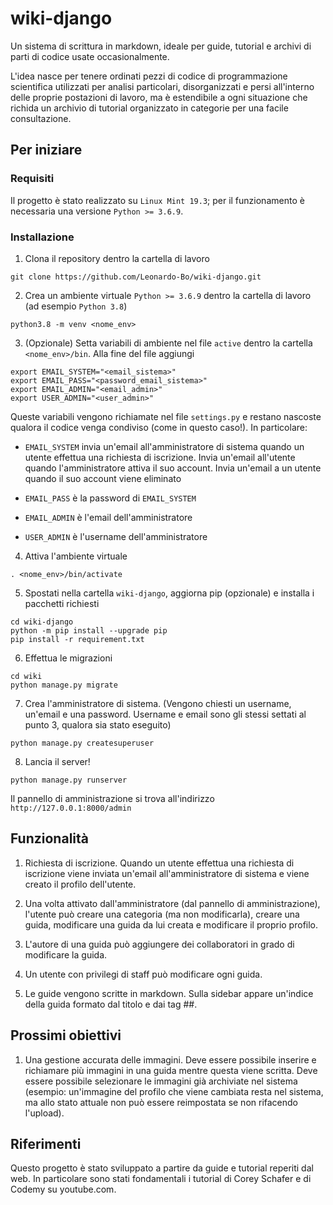 # wiki-django 

Un sistema di scrittura in markdown, ideale per guide, tutorial e archivi di parti di codice usate occasionalmente. 

L'idea nasce per tenere ordinati pezzi di codice di programmazione scientifica utilizzati per analisi particolari, disorganizzati e persi all'interno delle proprie postazioni di lavoro, ma è estendibile a ogni situazione che richida un archivio di tutorial organizzato in categorie per una facile consultazione.


## Per iniziare

### Requisiti  

Il progetto è stato realizzato su ```Linux Mint 19.3```; per il funzionamento è necessaria una versione ```Python >= 3.6.9```.

### Installazione 

1. Clona il repository dentro la cartella di lavoro

```
git clone https://github.com/Leonardo-Bo/wiki-django.git
```

2. Crea un ambiente virtuale ```Python >= 3.6.9``` dentro la cartella di lavoro (ad esempio ```Python 3.8```)

```
python3.8 -m venv <nome_env>
```

3. (Opzionale) Setta variabili di ambiente nel file ```active``` dentro la cartella ```<nome_env>/bin```. Alla fine del file aggiungi

```
export EMAIL_SYSTEM="<email_sistema>"
export EMAIL_PASS="<password_email_sistema>"
export EMAIL_ADMIN="<email_admin>"
export USER_ADMIN="<user_admin>"
```

Queste variabili vengono richiamate nel file ```settings.py``` e restano nascoste qualora il codice venga condiviso (come in questo caso!). In particolare:

* ```EMAIL_SYSTEM``` invia un'email all'amministratore di sistema quando un utente effettua una richiesta di iscrizione. Invia un'email all'utente quando l'amministratore attiva il suo account. Invia un'email a un utente quando il suo account viene eliminato

* ```EMAIL_PASS``` è la password di ```EMAIL_SYSTEM```

* ```EMAIL_ADMIN``` è l'email dell'amministratore

* ```USER_ADMIN``` è l'username dell'amministratore

4. Attiva l'ambiente virtuale

```
. <nome_env>/bin/activate
```

5. Spostati nella cartella ```wiki-django```, aggiorna pip (opzionale) e installa i pacchetti richiesti

```
cd wiki-django
python -m pip install --upgrade pip
pip install -r requirement.txt
```

6. Effettua le migrazioni

```
cd wiki
python manage.py migrate
```

7. Crea l'amministratore di sistema. (Vengono chiesti un username, un'email e una password. Username e email sono gli stessi settati al punto 3, qualora sia stato eseguito) 

```
python manage.py createsuperuser
```

8. Lancia il server!

```
python manage.py runserver
```

Il pannello di amministrazione si trova all'indirizzo ```http://127.0.0.1:8000/admin```

## Funzionalità 

1. Richiesta di iscrizione. Quando un utente effettua una richiesta di iscrizione viene inviata un'email all'amministratore di sistema e viene creato il profilo dell'utente. 

2. Una volta attivato dall'amministratore (dal pannello di amministrazione), l'utente può creare una categoria (ma non modificarla), creare una guida, modificare una guida da lui creata e modificare il proprio profilo.

3. L'autore di una guida può aggiungere dei collaboratori in grado di modificare la guida.

4. Un utente con privilegi di staff può modificare ogni guida.

5. Le guide vengono scritte in markdown. Sulla sidebar appare un'indice della guida formato dal titolo e dai tag \#\#.

## Prossimi obiettivi 

1. Una gestione accurata delle immagini. Deve essere possibile inserire e richiamare più immagini in una guida mentre questa viene scritta. Deve essere possibile selezionare le immagini già archiviate nel sistema (esempio: un'immagine del profilo che viene cambiata resta nel sistema, ma allo stato attuale non può essere reimpostata se non rifacendo l'upload).

## Riferimenti 

Questo progetto è stato sviluppato a partire da guide e tutorial reperiti dal web. In particolare sono stati fondamentali i tutorial di Corey Schafer e di Codemy su youtube.com.
